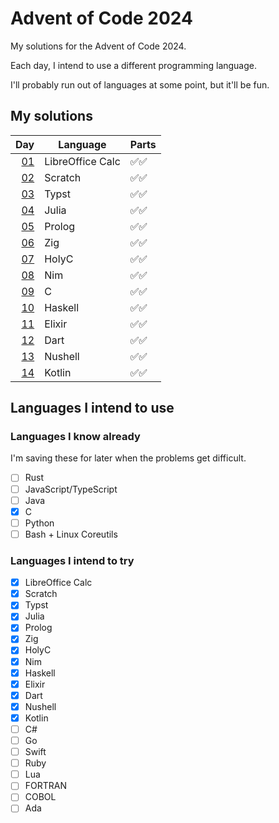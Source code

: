# Advent of Code 2024

My solutions for the Advent of Code 2024.

Each day, I intend to use a different programming language.

I'll probably run out of languages at some point, but it'll be fun.

## My solutions

| Day          | Language         | Parts |
| -----------: | ---------------- | ----- |
| [01](day01/) | LibreOffice Calc | ✅✅  |
| [02](day02/) | Scratch          | ✅✅  |
| [03](day03/) | Typst            | ✅✅  |
| [04](day04/) | Julia            | ✅✅  |
| [05](day05/) | Prolog           | ✅✅  |
| [06](day06/) | Zig              | ✅✅  |
| [07](day07/) | HolyC            | ✅✅  |
| [08](day08/) | Nim              | ✅✅  |
| [09](day09/) | C                | ✅✅  |
| [10](day10/) | Haskell          | ✅✅  |
| [11](day11/) | Elixir           | ✅✅  |
| [12](day12/) | Dart             | ✅✅  |
| [13](day13/) | Nushell          | ✅✅  |
| [14](day14/) | Kotlin           | ✅✅  |

## Languages I intend to use

### Languages I know already

I'm saving these for later when the problems get difficult.

- [ ] Rust
- [ ] JavaScript/TypeScript
- [ ] Java
- [x] C
- [ ] Python
- [ ] Bash + Linux Coreutils

### Languages I intend to try

- [x] LibreOffice Calc
- [x] Scratch
- [x] Typst
- [x] Julia
- [x] Prolog
- [x] Zig
- [x] HolyC
- [x] Nim
- [x] Haskell
- [x] Elixir
- [x] Dart
- [x] Nushell
- [x] Kotlin
- [ ] C#
- [ ] Go
- [ ] Swift
- [ ] Ruby
- [ ] Lua
- [ ] FORTRAN
- [ ] COBOL
- [ ] Ada
